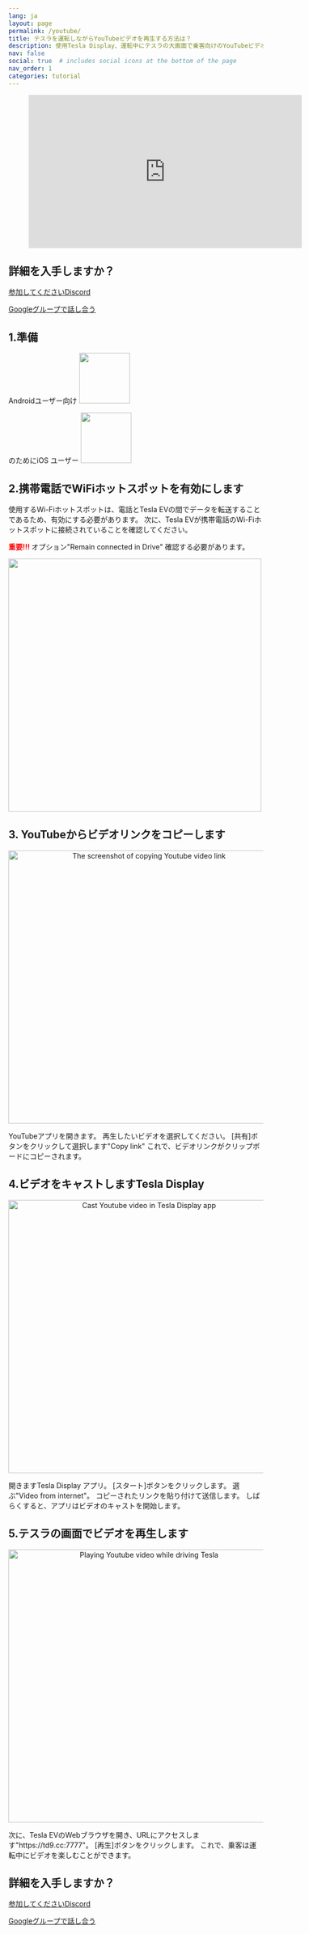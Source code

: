 ```yaml
---
lang: ja
layout: page
permalink: /youtube/
title: テスラを運転しながらYouTubeビデオを再生する方法は？
description: 使用Tesla Display、運転中にテスラの大画面で乗客向けのYouTubeビデオを再生できます。
nav: false
social: true  # includes social icons at the bottom of the page
nav_order: 1
categories: tutorial
---
```

<!-- _pages/youtube.md -->

<!-- blank line -->
<figure class="video-container">
  <iframe width="540" height="303" src="https://www.youtube.com/embed/7sVn00ECFBw" frameborder="0" allowfullscreen="true"> </iframe>
</figure>
<!-- blank line -->

## 詳細を入手しますか？
<p> <a href ="https://discord.gg/Tvbs9uWcN9" ターゲット="_blank">参加してくださいDiscord</a> </p>
<p> <a href ="https://groups.google.com/g/tesla-display" ターゲット="_blank"> Googleグループで話し合う</a> </p>

## 1.準備
Androidユーザー向け
<a id ="googleplay" href ="https://play.google.com/store/apps/details?id=io.github.blackpill.tesladisplay&referrer=utm_source%3Dgithub%26utm_medium%3Dorganic">
<img src="/assets/img/google-play-badge.svg" height="100px">
</a>

のためにiOS ユーザー
<a id ="appstore" href ="https://apps.apple.com/app/tesdisplay-screen-mirror/id6469987744">
<img src="/assets/img/app-store-badge.png" height="100px">
</a>

## 2.携帯電話でWiFiホットスポットを有効にします
<p>使用するWi-Fiホットスポットは、電話とTesla EVの間でデータを転送することであるため、有効にする必要があります。
次に、Tesla EVが携帯電話のWi-Fiホットスポットに接続されていることを確認してください。</p>
<p><span style="color: red"> <b>重要!!! </b></span> オプション"Remain connected in Drive" 確認する必要があります。</p>
<img src="/assets/img/wifi-connected.jpg" height="500px"></a>

## 3. YouTubeからビデオリンクをコピーします
<p style="text-align: center;">
<img src="/assets/img/youtube-share.png" alt="The screenshot of copying Youtube video link" width="540px">
</p>
YouTubeアプリを開きます。
再生したいビデオを選択してください。
[共有]ボタンをクリックして選択します"Copy link"
これで、ビデオリンクがクリップボードにコピーされます。

## 4.ビデオをキャストしますTesla Display
<p style="text-align: center;">
<img src="/assets/img/video-internet.jpg" alt="Cast Youtube video in Tesla Display app" width="540px">
</p>
開きますTesla Display アプリ。
[スタート]ボタンをクリックします。
選ぶ"Video from internet"。
コピーされたリンクを貼り付けて送信します。
しばらくすると、アプリはビデオのキャストを開始します。

## 5.テスラの画面でビデオを再生します
<p style="text-align: center;">
<img src="/assets/img/youtube-play.jpg" alt="Playing Youtube video while driving Tesla" width="540px">
</p>
次に、Tesla EVのWebブラウザを開き、URLにアクセスします"https://td9.cc:7777"。
[再生]ボタンをクリックします。
これで、乗客は運転中にビデオを楽しむことができます。

## 詳細を入手しますか？
<p> <a href ="https://discord.gg/Tvbs9uWcN9" ターゲット="_blank">参加してくださいDiscord</a> </p>
<p> <a href ="https://groups.google.com/g/tesla-display" ターゲット="_blank"> Googleグループで話し合う</a> </p>

